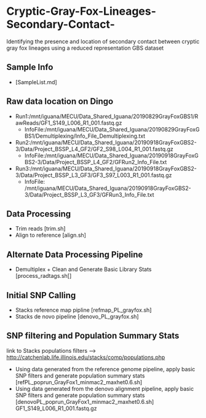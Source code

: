 # Cryptic-Gray-Fox-Lineages-Secondary-Contact-
Identifying the presence and location of secondary contact between cryptic gray fox lineages using a reduced representation GBS dataset

## **Sample Info**
* [SampleList.md]

## Raw data location on Dingo
* Run1:/mnt/iguana/MECU/Data_Shared_Iguana/20190829GrayFoxGBS1/RawReads/GF1_S149_L006_R1_001.fastq.gz
  * InfoFile:/mnt/iguana/MECU/Data_Shared_Iguana/20190829GrayFoxGBS1/Demultiplexing/Info_File_Demultiplexing.txt 
* Run2:/mnt/iguana/MECU/Data_Shared_Iguana/20190918GrayFoxGBS2-3/Data/Project_BSSP_L4_GF2/GF2_S98_L004_R1_001.fastq.gz
  * InfoFile:/mnt/iguana/MECU/Data_Shared_Iguana/20190918GrayFoxGBS2-3/Data/Project_BSSP_L4_GF2/GFRun2_Info_File.txt
* Run3:/mnt/iguana/MECU/Data_Shared_Iguana/20190918GrayFoxGBS2-3/Data/Project_BSSP_L3_GF3/GF3_S97_L003_R1_001.fastq.gz
  * InfoFile: /mnt/iguana/MECU/Data_Shared_Iguana/20190918GrayFoxGBS2-3/Data/Project_BSSP_L3_GF3/GFRun3_Info_File.txt  

## **Data Processing**
* Trim reads [trim.sh]
* Align to reference [align.sh]

## **Alternate Data Processing Pipeline**
* Demultiplex + Clean and Generate Basic Library Stats [process_radtags.sh[]

## Initial SNP Calling
* Stacks reference map pipline [refmap_PL_grayfox.sh]
* Stacks de novo pipeline [denovo_PL_grayfox.sh]

## SNP filtering and Population Summary Stats
link to Stacks populations filters --> http://catchenlab.life.illinois.edu/stacks/comp/populations.php
* Using data generated from the reference genome pipeline, apply basic SNP filters and generate population summary stats [refPL_poprun_GrayFox1_minmac2_maxhet0.6.sh]
* Using data generated from the denovo alignment pipeline, apply basic SNP filters and generate population summary stats [denovoPL_poprun_GrayFox1_minmac2_maxhet0.6.sh]
GF1_S149_L006_R1_001.fastq.gz
